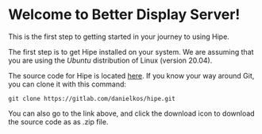 # Welcome to Better Display Server! 

This is the first step to getting started in your journey to using Hipe. 

The first step is to get Hipe installed on your system. We are assuming that you are using the *Ubuntu* distribution of Linux (version 20.04). 

The source code for Hipe is located [here](https://gitlab.com/danielkos/hipe). If you know your way around Git, you can clone it with this command: 

``` 
git clone https://gitlab.com/danielkos/hipe.git 
```

You can also go to the link above, and click the download icon to download the source code as as .zip file. 

